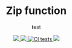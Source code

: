 <center>
  <h1>Zip function</h1>
  test
  <p>
    <a href="https://codecov.io/js-fn/zip" rel="nofollow">
      <img src="https://codecov.io/gh/js-fn/zip/branch/master/graph/badge.svg?refresh">
    </a>
    <a href="https://github.com/prettier/prettier">
      <img src="https://img.shields.io/badge/code_style-prettier-ff69b4.svg?refresh">
    </a>
    <a href="https://github.com/js-fn/zip/actions?query=workflow%3ACI">
      <img src="https://github.com/js-fn/zip/workflows/CI/badge.svg?refresh" alt="CI tests">
    </a>
    <a href="https://www.npmjs.com/package/@jsfn/zip">
      <img src="https://img.shields.io/npm/v/@jsfn/zip?refresh">
    </a>
  </p>
</center>
